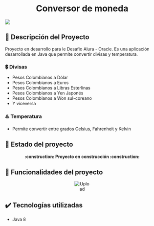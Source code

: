 <h1 align="center">Conversor de moneda</h1>

<p align="left">
   <img src="https://img.shields.io/badge/STATUS-EN%20DESAROLLO-green">
</p>

## 📖 Descripción del Proyecto
Proyecto en desarrollo para le Desafio Alura - Oracle. Es una aplicación desarrollada en Java que permite convertir divisas y temperatura.

### 💲 Divisas
- Pesos Colombianos a Dólar
- Pesos Colombianos a Euros
- Pesos Colombianos a Libras Esterlinas
- Pesos Colombianos a Yen Japonés
- Pesos Colombianos a Won sul-coreano
- Y viceversa

### ♨️ Temperatura
- Permite convertir entre grados Celsius, Fahrenheit y Kelvin

## 🔋 Estado del proyecto
<h4 align="center">
   :construction: Proyecto en construcción :construction:
</h4>

## 🔨 Funcionalidades del proyecto
<p align="center">
  <img src="https://usagif.com/wp-content/uploads/loading-12.gif" alt="Upload" style="max-width: 10%"/>
</p>

## ✔️ Tecnologías utilizadas
- Java 8
